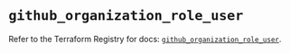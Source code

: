 # `github_organization_role_user`

Refer to the Terraform Registry for docs: [`github_organization_role_user`](https://registry.terraform.io/providers/integrations/github/6.7.3/docs/resources/organization_role_user).
